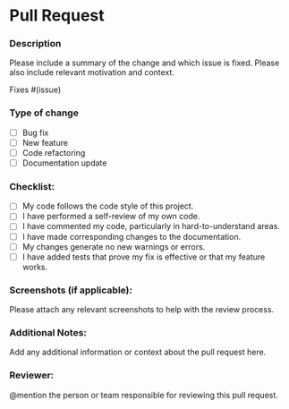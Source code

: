 # Pull Request

### Description

Please include a summary of the change and which issue is fixed. Please also include relevant motivation and context.

Fixes #(issue)

### Type of change

- [ ] Bug fix
- [ ] New feature
- [ ] Code refactoring
- [ ] Documentation update

### Checklist:

- [ ] My code follows the code style of this project.
- [ ] I have performed a self-review of my own code.
- [ ] I have commented my code, particularly in hard-to-understand areas.
- [ ] I have made corresponding changes to the documentation.
- [ ] My changes generate no new warnings or errors.
- [ ] I have added tests that prove my fix is effective or that my feature works.

### Screenshots (if applicable):

Please attach any relevant screenshots to help with the review process.

### Additional Notes:

Add any additional information or context about the pull request here.

### Reviewer:

@mention the person or team responsible for reviewing this pull request.